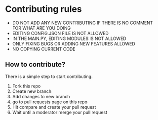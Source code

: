 # Contributing rules
- DO NOT ADD ANY NEW CONTRIBUTING IF THERE IS NO COMMENT FOR WHAT ARE YOU DOING
- EDITING CONFIG.JSON FILE IS NOT ALLOWED
- IN THE MAIN.PY, EDITING MODULES IS NOT ALLOWED
- ONLY FIXING BUGS OR ADDING NEW FEATURES ALLOWED
- NO COPYING CURRENT CODE

## How to contribute?
There is a simple step to start contributing.
1. Fork this repo
2. Create new branch
3. Add changes to new branch
4. go to pull requests page on this repo
5. Hit compare and create your pull request
6. Wait until a moderator merge your pull request
